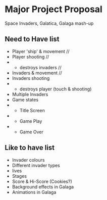 # Major Project Proposal

Space Invaders, Galatica, Galaga mash-up

## Need to Have list

- Player 'ship' & movement              //
- Player shooting                       //
- - destroys invaders                   //
- Invaders & movement                   //
- Invaders shooting
- - destroys player (touch & shooting)
- Multiple Invaders
- Game states
- - Title Screen
- - Game Play
- - Game Over


## Like to have list
- Invader colours
- Different invader types
- lives
- Stages
- Score & Hi-Score (Cookies?)
- Background effects in Galaga
- Animations in Galaga

